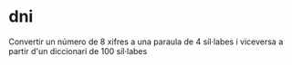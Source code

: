 # dni

Convertir un número de 8 xifres a una paraula de 4 síl·labes i viceversa a partir d'un diccionari de 100 síl·labes

